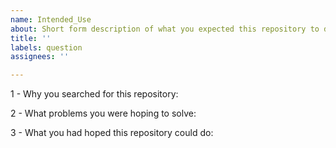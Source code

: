 ```yaml
---
name: Intended_Use
about: Short form description of what you expected this repository to do.
title: ''
labels: question
assignees: ''

---
```


1 - Why you searched for this repository:

2 - What problems you were hoping to solve:

3 - What you had hoped this repository could do:
